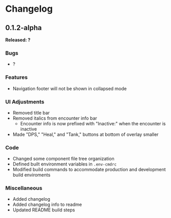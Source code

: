 # Changelog

## 0.1.2-alpha

**Released: ?**

### Bugs
- ?

### Features
- Navigation footer will not be shown in collapsed mode

### UI Adjustments
- Removed title bar
- Removed italics from encounter info bar
    - Encounter info is now prefixed with "Inactive:" when the encounter is inactive
- Made "DPS," "Heal," and "Tank," buttons at bottom of overlay smaller

### Code
- Changed some component file tree organization
- Defined built environment variables in `.env-cmdrc`
- Modified build commands to accommodate production and development build enviroments

### Miscellaneous
- Added changelog
- Added changelog info to readme
- Updated README build steps